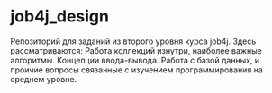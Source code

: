 # job4j_design

Репозиторий для заданий из второго уровня курса job4j. 
Здесь рассматриваются:
Работа коллекций изнутри, наиболее важные алгоритмы. 
Концепции ввода-вывода. Работа с базой данных, и проичие вопросы 
связанные с изучением программирования на среднем уровне.
